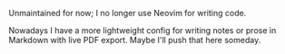Unmaintained for now; I no longer use Neovim for writing code.

Nowadays I have a more lightweight config for writing notes or prose in Markdown
with live PDF export. Maybe I'll push that here someday.
